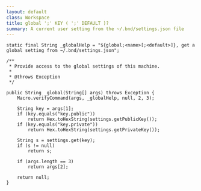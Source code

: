 ```yaml
---
layout: default
class: Workspace
title: global ';' KEY ( ';' DEFAULT )? 
summary: A current user setting from the ~/.bnd/settings.json file
---
```


    static final String _globalHelp = "${global;<name>[;<default>]}, get a global setting from ~/.bnd/settings.json";

    /**
     * Provide access to the global settings of this machine.
     *
     * @throws Exception
     */

    public String _global(String[] args) throws Exception {
        Macro.verifyCommand(args, _globalHelp, null, 2, 3);

        String key = args[1];
        if (key.equals("key.public"))
            return Hex.toHexString(settings.getPublicKey());
        if (key.equals("key.private"))
            return Hex.toHexString(settings.getPrivateKey());

        String s = settings.get(key);
        if (s != null)
            return s;

        if (args.length == 3)
            return args[2];

        return null;
    }
